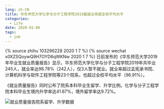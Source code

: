 ```yaml
---
lang: zh-CN
title: 华东师范大学化学与分子工程学院2019届就业率超全校平均水平
categories:
  - Life
date: 2020-01-06
tags: 
  - job
---
```

{% source zhihu 103296228 2020 1 7 %}
{% source wechat x0XZSQoywQ9H7OYD6qWKNw 2020 1 7 %}
日前发布的《华东师范大学2019年毕业生就业质量报告》显示，华东师范大学化学与分子工程学院2019年共毕业245人，就业率达98.78%（242人），仅3人暂不就业。就业率超过孟宪承书院、计算机科学与软件工程学院等23个院系，也超过全校平均水平（96.91%）。
<!--more-->

《就业质量报告》同时公布了院系本科毕业生留学、升学比例。化学与分子工程学院本科毕业生境内升学率达41.67%，境外留学率达9.72%。

![就业质量报告院系留学、升学数据](https://bb.njzjz.win/file/jinzhe/img/18dmBfgxTBD0LVcS4P2tBzgX-pwn5Lehv)
